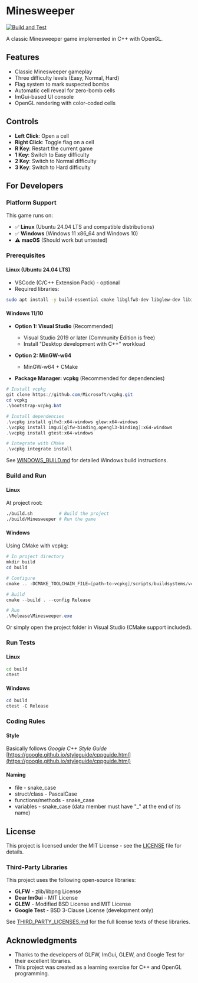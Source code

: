 # Minesweeper

[![Build and Test](https://github.com/taisei-sae/minesweeper/actions/workflows/build.yml/badge.svg)](https://github.com/taisei-sae/minesweeper/actions/workflows/build.yml)

A classic Minesweeper game implemented in C++ with OpenGL.

## Features

- Classic Minesweeper gameplay
- Three difficulty levels (Easy, Normal, Hard)
- Flag system to mark suspected bombs
- Automatic cell reveal for zero-bomb cells
- ImGui-based UI console
- OpenGL rendering with color-coded cells

## Controls

- **Left Click**: Open a cell
- **Right Click**: Toggle flag on a cell
- **R Key**: Restart the current game
- **1 Key**: Switch to Easy difficulty
- **2 Key**: Switch to Normal difficulty
- **3 Key**: Switch to Hard difficulty

## For Developers

### Platform Support

This game runs on:
- ✅ **Linux** (Ubuntu 24.04 LTS and compatible distributions)
- ✅ **Windows** (Windows 11 x86_64 and Windows 10)
- ⚠️ **macOS** (Should work but untested)

### Prerequisites

#### Linux (Ubuntu 24.04 LTS)
- VSCode (C/C++ Extension Pack) - optional
- Required libraries:
```bash
sudo apt install -y build-essential cmake libglfw3-dev libglew-dev libimgui-dev libgtest-dev
```

#### Windows 11/10
- **Option 1: Visual Studio** (Recommended)
  - Visual Studio 2019 or later (Community Edition is free)
  - Install "Desktop development with C++" workload

- **Option 2: MinGW-w64**
  - MinGW-w64 + CMake

- **Package Manager: vcpkg** (Recommended for dependencies)
```powershell
# Install vcpkg
git clone https://github.com/Microsoft/vcpkg.git
cd vcpkg
.\bootstrap-vcpkg.bat

# Install dependencies
.\vcpkg install glfw3:x64-windows glew:x64-windows
.\vcpkg install imgui[glfw-binding,opengl3-binding]:x64-windows
.\vcpkg install gtest:x64-windows

# Integrate with CMake
.\vcpkg integrate install
```

See [WINDOWS_BUILD.md](WINDOWS_BUILD.md) for detailed Windows build instructions.

### Build and Run

#### Linux
At project root:
```bash
./build.sh          # Build the project
./build/Minesweeper # Run the game
```

#### Windows
Using CMake with vcpkg:
```powershell
# In project directory
mkdir build
cd build

# Configure
cmake .. -DCMAKE_TOOLCHAIN_FILE=[path-to-vcpkg]/scripts/buildsystems/vcpkg.cmake

# Build
cmake --build . --config Release

# Run
.\Release\Minesweeper.exe
```

Or simply open the project folder in Visual Studio (CMake support included).

### Run Tests

#### Linux
```bash
cd build
ctest
```

#### Windows
```powershell
cd build
ctest -C Release
```
### Coding Rules
#### Style
Basically follows *Google C++ Style Guide*
[https://google.github.io/styleguide/cppguide.html](https://google.github.io/styleguide/cppguide.html)

#### Naming
- file - snake_case
- struct/class - PascalCase
- functions/methods - snake_case
- variables - snake_case (data member must have "_" at the end of its name)

## License

This project is licensed under the MIT License - see the [LICENSE](LICENSE) file for details.

### Third-Party Libraries

This project uses the following open-source libraries:

- **GLFW** - zlib/libpng License
- **Dear ImGui** - MIT License
- **GLEW** - Modified BSD License and MIT License
- **Google Test** - BSD 3-Clause License (development only)

See [THIRD_PARTY_LICENSES.md](THIRD_PARTY_LICENSES.md) for the full license texts of these libraries.

## Acknowledgments

- Thanks to the developers of GLFW, ImGui, GLEW, and Google Test for their excellent libraries.
- This project was created as a learning exercise for C++ and OpenGL programming.
